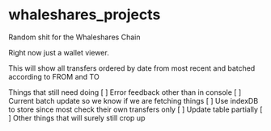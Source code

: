 # whaleshares_projects
Random shit for the Whaleshares Chain

Right now just a wallet viewer.

This will show all transfers ordered by date from most recent and batched according to FROM and TO 

Things that still need doing
[ ] Error feedback other than in console
[ ] Current batch update so we know if we are fetching things
[ ] Use indexDB to store since most check their own transfers only
[ ] Update table partially
[ ] Other things that will surely still crop up